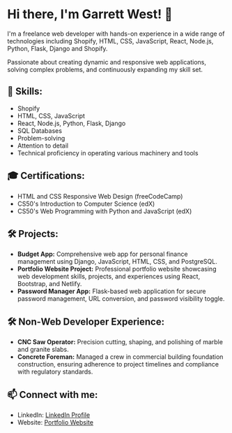 # Hi there, I'm Garrett West! 👋

I'm a freelance web developer with hands-on experience in a wide range of technologies including Shopify, HTML, CSS, JavaScript, React, Node.js, Python, Flask, Django and Shopify.

Passionate about creating dynamic and responsive web applications, solving complex problems, and continuously expanding my skill set.

## 🔧 Skills:
- Shopify
- HTML, CSS, JavaScript
- React, Node.js, Python, Flask, Django
- SQL Databases
- Problem-solving
- Attention to detail
- Technical proficiency in operating various machinery and tools

## 🎓 Certifications:
- HTML and CSS Responsive Web Design (freeCodeCamp)
- CS50's Introduction to Computer Science (edX)
- CS50's Web Programming with Python and JavaScript (edX)

## 🛠️ Projects:
- **Budget App:** Comprehensive web app for personal finance management using Django, JavaScript, HTML, CSS, and PostgreSQL.
- **Portfolio Website Project:** Professional portfolio website showcasing web development skills, projects, and experiences using React, Bootstrap, and Netlify.
- **Password Manager App:** Flask-based web application for secure password management, URL conversion, and password visibility toggle.

## 🛠️ Non-Web Developer Experience:
- **CNC Saw Operator:** Precision cutting, shaping, and polishing of marble and granite slabs.
- **Concrete Foreman:** Managed a crew in commercial building foundation construction, ensuring adherence to project timelines and compliance with regulatory standards.

## 📫 Connect with me:
- LinkedIn: [LinkedIn Profile](https://linkedin.com/in/garrett-west-13)
- Website: [Portfolio Website](https://garrett-west.dev)
